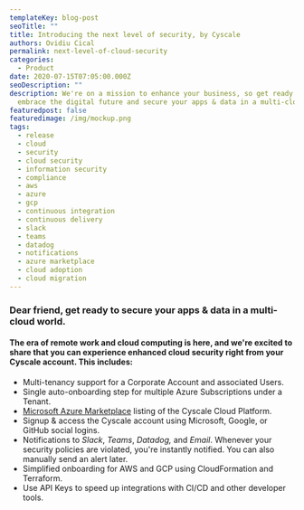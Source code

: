 ```yaml
---
templateKey: blog-post
seoTitle: ""
title: Introducing the next level of security, by Cyscale
authors: Ovidiu Cical
permalink: next-level-of-cloud-security
categories: 
  - Product
date: 2020-07-15T07:05:00.000Z
seoDescription: ""
description: We're on a mission to enhance your business, so get ready to
  embrace the digital future and secure your apps & data in a multi-cloud world!
featuredpost: false
featuredimage: /img/mockup.png
tags:
  - release
  - cloud
  - security
  - cloud security
  - information security
  - compliance
  - aws
  - azure
  - gcp
  - continuous integration
  - continuous delivery
  - slack
  - teams
  - datadog
  - notifications
  - azure marketplace
  - cloud adoption
  - cloud migration
---
```

### Dear friend, get ready to secure your apps & data in a multi-cloud world.

#### The era of remote work and cloud computing is here, and we're excited to share that you can experience enhanced cloud security right from your Cyscale account. This includes:

* Multi-tenancy support for a Corporate Account and associated Users.
* Single auto-onboarding step for multiple Azure Subscriptions under a Tenant.
* [Microsoft Azure Marketplace](https://azuremarketplace.microsoft.com/en-us/marketplace/apps/cyscale.power-cloud-saas-basic) listing of the Cyscale Cloud Platform.
* Signup & access the Cyscale account using Microsoft, Google, or GitHub social logins.
* Notifications to *Slack*, *Teams*, *Datadog,* and *Email*. Whenever your security policies are violated, you're instantly notified. You can also manually send an alert later.
* Simplified onboarding for AWS and GCP using CloudFormation and Terraform.
* Use API Keys to speed up integrations with CI/CD and other developer tools.